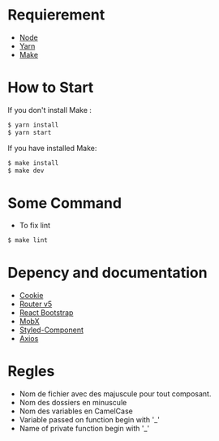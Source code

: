 # Requierement
- [Node](https://nodejs.org/en/download/)
- [Yarn](https://yarnpkg.com/lang/en/docs/install/)
- [Make](https://www.gnu.org/software/make/)

# How to Start
If you don't install Make :
```bash
$ yarn install
$ yarn start
```

If you have installed Make:
```bash
$ make install
$ make dev
```


# Some Command
- To fix lint 
```bash
$ make lint
```

# Depency and documentation
- [Cookie](https://github.com/js-cookie/js-cookie)
- [Router v5](https://reacttraining.com/blog/react-router-v5/)
- [React Bootstrap](https://react-bootstrap.netlify.com/)
- [MobX](https://mobx.js.org/getting-started.html)
- [Styled-Component](https://www.styled-components.com/docs)
- [Axios](https://github.com/axios/axios)

# Regles 
- Nom de fichier avec des majuscule pour tout composant.
- Nom des dossiers en minuscule
- Nom des variables en CamelCase
- Variable passed on function begin with '_' 
- Name of private function begin with '_'